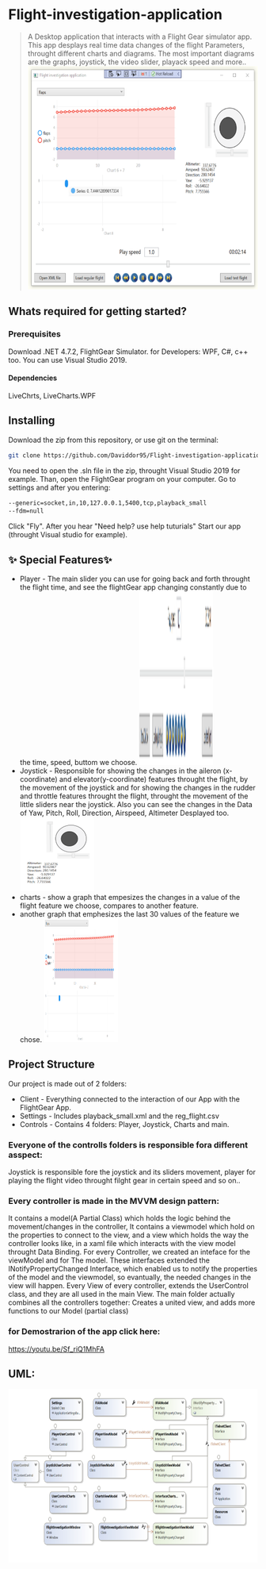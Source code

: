 # Flight-investigation-application
> A Desktop application that interacts with a Flight Gear simulator app.
> This app desplays real time data changes of the flight Parameters, throught different charts and diagrams.
> The most important diagrams are the graphs, joystick, the video slider, playack speed and more..
<img src = "https://raw.githubusercontent.com/Daviddor95/Flight-investigation-application/master/PicturesForREADME/middleScreen.png?token=ARKD3RJ62CHB3BFBMP5FWQDAOV5N4" width="550" height="450"></br>
## Whats required for getting started?
### Prerequisites
Download .NET 4.7.2, FlightGear Simulator.
for Developers: WPF, C#, c++ too. You can use Visual Studio 2019.
#### Dependencies
LiveChrts, LiveCharts.WPF
## Installing
Download the zip from this repository, or use git on the terminal:
```sh 
git clone https://github.com/Daviddor95/Flight-investigation-application
```
You need to open the .sln file in the zip, throught Visual Studio 2019 for example.
Than, open the FlightGear program on your computer.
Go to settings and after you entering:
```sh
--generic=socket,in,10,127.0.0.1,5400,tcp,playback_small
--fdm=null
```
Click "Fly".
After you hear "Need help? use help tuturials"
Start our app (throught Visual studio for example).
## ✨ Special Features✨
- Player - The main slider you can use for going back and forth throught the flight time, and see the flightGear app changing constantly due to the time, speed, buttom we choose.
<img src = "https://raw.githubusercontent.com/Daviddor95/Flight-investigation-application/master/PicturesForREADME/PlayerImage.png?token=ARKD3RIKNLMLLYQFXIHQSNLAOV5QC" width="150" height="350"></br>
- Joystick - Responsible for showing the changes in the aileron (x-coordinate) and elevator(y-coordinate) 
features throught the flight, by the movement of the joystick 
and for showing the changes in the rudder and throttle features throught the flight, 
throught the movement of the little sliders near the joystick.
Also you can see the changes in the Data of Yaw, Pitch, Roll, Direction, Airspeed, Altimeter Desplayed too.
<img src = "https://raw.githubusercontent.com/Daviddor95/Flight-investigation-application/master/PicturesForREADME/joystickImage.png?token=ARKD3RPX6GKJIRETECFF4NLAOV5SI" width="150" height="150"></br>
- charts - show a graph that empesizes the changes in a value of the flight feature we choose, compares to another feature.
- another graph that emphesizes the last 30 values of the feature we chose.
<img src = "https://raw.githubusercontent.com/Daviddor95/Flight-investigation-application/master/PicturesForREADME/GraphsImage.png?token=ARKD3RKOJXFWHEC55OCXQB3AOV5TS" width="150" height="250"></br>


## Project Structure
Our project is made out of 2 folders:
- Client - Everything connected to the interaction of our App with the FlightGear App.
- Settings - Includes playback_small.xml and the reg_flight.csv
- Controls - Contains 4 folders: Player, Joystick, Charts and main.

### Everyone of the controlls folders is responsible fora  different asspect:
Joystick is responsible fore the joystick and its sliders movement,
player for playing the flight video throught filght gear in certain speed and so on..

### Every controller is made in the MVVM design pattern:
It contains a model(A Partial Class) which holds the logic behind the movement/changes in the controller,
It contains a viewmodel which hold on the properties to connect to the view,
and a view which holds the way the controller looks like, 
in a xaml file which interacts with the view model throught Data Binding.
For every Controller, we created an inteface for the viewModel and for The model.
These interfaces extended the INotifyPropertyChanged Interface,
which enabled us to notify the properties of the model and the viewmodel, 
so evantually, the needed changes in the view will happen.
Every View of every controller, extends the UserControl class, and they are all used in the main View.
The main folder actually combines all the controllers together:
Creates a united view, and adds more functions to our Model (partial class)
### for Demostrarion of the app click here:
https://youtu.be/Sf_riQ1MhFA
## UML:
<img src = "https://raw.githubusercontent.com/Daviddor95/Flight-investigation-application/master/PicturesForREADME/Uml.png?token=ARKD3RJ5UIHXLZNX6BI2J43AOV5MI" width="650" height="350"></br>


